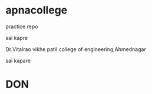 <h1>apnacollege</h1>
<p>practice repo</p>
<p>sai kapre</p>
<p>Dr.Vitalrao vikhe patil college of engineering,Ahmednagar</p>
<p>sai kapare</p>
<h1>DON</h1>